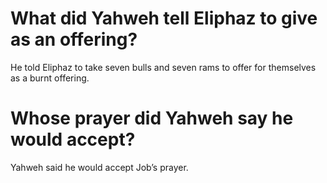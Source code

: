 # What did Yahweh tell Eliphaz to give as an offering?

He told Eliphaz to take seven bulls and seven rams to offer for themselves as a burnt offering.

# Whose prayer did Yahweh say he would accept?

Yahweh said he would accept Job’s prayer.
